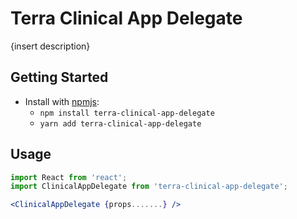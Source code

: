 # Terra Clinical App Delegate

{insert description}

## Getting Started

- Install with [npmjs](https://www.npmjs.com):
  - `npm install terra-clinical-app-delegate`
  - `yarn add terra-clinical-app-delegate`

## Usage

```jsx
import React from 'react';
import ClinicalAppDelegate from 'terra-clinical-app-delegate';

<ClinicalAppDelegate {props.......} />
```
